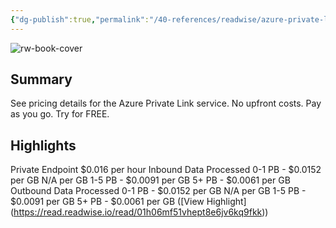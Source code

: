 ```yaml
---
{"dg-publish":true,"permalink":"/40-references/readwise/azure-private-link-pricing/","tags":["rw/articles"]}
---
```


![rw-book-cover](https://azure.microsoft.com/svghandler/private-link/?width=600&height=315)

## Summary

See pricing details for the Azure Private Link service.  No upfront costs. Pay as you go. Try for FREE.

## Highlights

Private Endpoint $0.016 per hour Inbound Data Processed 0-1 PB - $0.0152 per GB N/A per GB 1-5 PB - $0.0091 per GB 5+ PB - $0.0061 per GB Outbound Data Processed 0-1 PB - $0.0152 per GB N/A per GB 1-5 PB - $0.0091 per GB 5+ PB - $0.0061 per GB ([View Highlight] (https://read.readwise.io/read/01h06mf51vhept8e6jv6kq9fkk))


